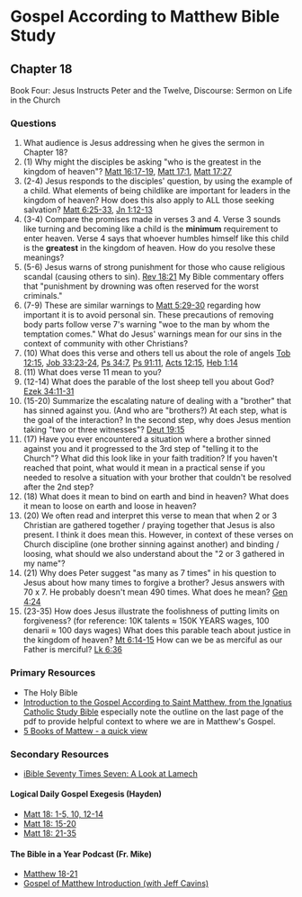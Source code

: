 # Gospel According to Matthew Bible Study

## Chapter 18

Book Four: Jesus Instructs Peter and the Twelve, Discourse: Sermon on Life in the Church

### Questions 
1. What audience is Jesus addressing when he gives the sermon in Chapter 18?
2. (1) Why might the disciples be asking "who is the greatest in the kingdom of heaven"? [Matt 16:17-19](https://www.biblegateway.com/passage/?search=Matt%2016%3A17-19&version=RSVCE), [Matt 17:1](https://www.biblegateway.com/passage/?search=Matt%2017%3A1&version=RSVCE), [Matt 17:27](https://www.biblegateway.com/passage/?search=Matt%2017%3A27&version=RSVCE) 
2. (2-4) Jesus responds to the disciples' question, by using the example of a child. What elements of being childlike are important for leaders in the kingdom of heaven?  How does this also apply to ALL those seeking salvation? [Matt 6:25-33](https://www.biblegateway.com/passage/?search=Matt%206%3A25-33&version=RSVCE), [Jn 1:12-13](https://www.biblegateway.com/passage/?search=Jn%201%3A12-13&version=RSVCE)
3. (3-4) Compare the promises made in verses 3 and 4. Verse 3 sounds like turning and becoming like a child is the **minimum** requirement to enter heaven. Verse 4 says that whoever humbles himself like this child is the **greatest** in the kingdom of heaven. How do you resolve these meanings?
4. (5-6) Jesus warns of strong punishment for those who cause religious scandal (causing others to sin). [Rev 18:21](https://www.biblegateway.com/passage/?search=Rev%2018%3A21&version=RSVCE) My Bible commentary offers that "punishment by drowning was often reserved for the worst criminals." 
5. (7-9) These are similar warnings to [Matt 5:29-30](https://www.biblegateway.com/passage/?search=Matt%205%3A29-30&version=RSVCE) regarding how important it is to avoid personal sin. These precautions of removing body parts follow verse 7's warning "woe to the man by whom the temptation comes." What do Jesus' warnings mean for our sins in the context of community with other Christians?
6. (10) What does this verse and others tell us about the role of angels [Tob 12:15](https://www.biblegateway.com/passage/?search=Tob%2012%3A15&version=RSVCE), [Job 33:23-24](https://www.biblegateway.com/passage/?search=Job%2033%3A23-24&version=RSVCE), [Ps 34:7](https://www.biblegateway.com/passage/?search=Ps%2034%3A7&version=RSVCE), [Ps 91:11](https://www.biblegateway.com/passage/?search=Ps%2091%3A11&version=RSVCE), [Acts 12:15](https://www.biblegateway.com/passage/?search=Acts%2012%3A15&version=RSVCE), [Heb 1:14](https://www.biblegateway.com/passage/?search=Heb%201%3A14&version=RSVCE)
7. (11) What does verse 11 mean to you?
8. (12-14) What does the parable of the lost sheep tell you about God? [Ezek 34:11-31](https://www.biblegateway.com/passage/?search=Ezek%2034%3A11-31&version=RSVCE)
9. (15-20) Summarize the escalating nature of dealing with a "brother" that has sinned against you. (And who are "brothers?) At each step, what is the goal of the interaction? In the second step, why does Jesus mention taking "two or three witnesses"? [Deut 19:15](https://www.biblegateway.com/passage/?search=Deut%2019%3A15&version=RSVCE)
10. (17) Have you ever encountered a situation where a brother sinned against you and it progressed to the 3rd step of "telling it to the Church"? What did this look like in your faith tradition? If you haven't reached that point, what would it mean in a practical sense if you needed to resolve a situation with your brother that couldn't be resolved after the 2nd step?
11. (18) What does it mean to bind on earth and bind in heaven? What does it mean to loose on earth and loose in heaven?
12. (20) We often read and interpret this verse to mean that when 2 or 3 Christian are gathered together / praying together that Jesus is also present. I think it does mean this. However, in context of these verses on Church discipline (one brother sinning against another) and binding / loosing, what should we also understand about the "2 or 3 gathered in my name"?
13. (21) Why does Peter suggest "as many as 7 times" in his question to Jesus about how many times to forgive a brother? Jesus answers with 70 x 7. He probably doesn't mean 490 times. What does he mean? [Gen 4:24](https://www.biblegateway.com/passage/?search=Gen%204%3A24&version=RSVCE)
14. (23-35) How does Jesus illustrate the foolishness of putting limits on forgiveness? (for reference: 10K talents ≈ 150K YEARS wages, 100 denarii ≈ 100 days wages) What does this parable teach about justice in the kingdom of heaven? [Mt 6:14-15](https://www.biblegateway.com/passage/?search=Mt%206%3A14-15&version=RSVCE) How can we be as merciful as our Father is merciful? [Lk 6:36](https://www.biblegateway.com/passage/?search=Lk%206%3A36&version=RSVCE)

### Primary Resources
* The Holy Bible
* [Introduction to the Gospel According to Saint Matthew, from the Ignatius Catholic Study Bible](https://drive.google.com/file/d/1IbrAF5TRJj90vyF3-0E3qVN-1Fx6pDYB/view?usp=drive_link)
  especially note the outline on the last page of the pdf to provide helpful context to where we are in Matthew's
  Gospel.
* [5 Books of Mattew - a quick view](https://drive.google.com/file/d/1ZLQ7OxPDoCfhrEc0dyJTNqB-KYKo5Ot5/view?usp=sharing)

### Secondary Resources
* [iBible Seventy Times Seven: A Look at Lamech](https://www.i.bible/behind-the-scenes/seventy-times-seven-a-look-at-lamech/)

#### Logical Daily Gospel Exegesis (Hayden)
* [Matt 18: 1-5, 10, 12-14](https://open.spotify.com/episode/5plNSGIlsZyYEeiPIFOfBT?si=Ln8fdLKlQUW2fJUnNFf0Kw)
* [Matt 18: 15-20](https://open.spotify.com/episode/5iw2FoDyGmiERnvID6WxGV?si=GeESgqQeTbacYFEGGx7dQw)
* [Matt 18: 21-35](https://open.spotify.com/episode/3F0YjKZNwpSnEWQo2bJmx5?si=bqrw48KTT4yjo76USZAP6Q)

#### The Bible in a Year Podcast (Fr. Mike)

* [Matthew 18-21](https://open.spotify.com/episode/11efhk1zTx1IXM2o1f58QC?si=4bYzxP2JTWejP1KoBFVdTg)
* [Gospel of Matthew Introduction (with Jeff Cavins)](https://open.spotify.com/episode/4oKy0KCxtQWmdO6THASsGC)
